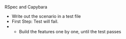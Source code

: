 RSpec and Capybara
- Write out the scenario in a test file
- First Step: Test will fail.
- - Build the features one by one, until the test passes
